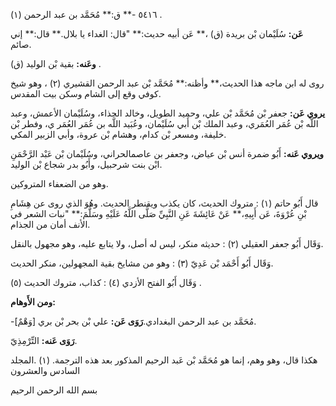٥٤١٦ -** ق:** مُحَمَّد بن عبد الرحمن (١) .

**عَن:** سُلَيْمان بْن بريدة (ق) ،** عَن أبيه حديث:** "قال: الغداء يا بلال.** قال:** إني صائم.

**وعَنه:** بقية بْن الوليد (ق) .

روى له ابن ماجه هذا الحديث،** وأظنه:** مُحَمَّد بْن عبد الرحمن القشيري (٢) ، وهو شيخ كوفي وقع إلى الشام وسكن بيت المقدس.

**يروي عَن:** جعفر بْن مُحَمَّد بْن علي، وحميد الطويل، وخالد الحذاء، وسُلَيْمان الأعمش، وعبد اللَّه بْن عُمَر العُمَري، وعبد الملك بْن أَبي سُلَيْمان، وعُبَيد اللَّه بن عُمَر العُمَر ي، وفطر بْن خليفة، ومسعر بْن كدام، وهشام بْن عروة، وأبي الزبير المكي.

**ويروي عَنه:** أَبُو ضمرة أنس بْن عياض، وجعفر بن عاصمالحراني، وسُلَيْمان بْن عَبْد الرَّحْمَنِ ابْن بنت شرحبيل، وأَبُو بدر شجاع بْن الوليد.

وهو من الضعفاء المتروكين.

قال أَبُو حاتم (١) : متروك الحديث، كان يكذب ويقنطر الحديث. وهُوَ الذي روى عن هِشَامِ بْنِ عُرْوَةَ، عَن أَبِيهِ،** عَنْ عَائِشَةَ عَنِ النَّبِيِّ صَلَّى اللَّهُ عَلَيْهِ وسَلَّمَ:** "نبات الشعر في الأنف أمان من الجذام.

وَقَال أَبُو جعفر العقيلي (٢) : حديثه منكر، ليس له أصل، ولا يتابع عليه، وهو مجهول بالنقل.

وَقَال أَبُو أَحْمَد بْن عَدِيّ (٣) : وهو من مشايخ بقية المجهولين، منكر الحديث.

وَقَال أَبُو الفتح الأزدي (٤) : كذاب، متروك الحديث (٥) .

**ومن الأَوهام:**

-[وَهْمٌ] مُحَمَّد بن عبد الرحمن البغدادي.**رَوَى عَن:** علي بْن بحر بْن بري.

**رَوَى عَنه:** التِّرْمِذِيّ.

هكذا قال، وهو وهم، إنما هو مُحَمَّد بْن عَبد الرحيم المذكور بعد هذه الترجمة. (١) .المجلد السادس والعشرون

بسم الله الرحمن الرحيم